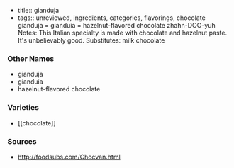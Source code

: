 - title:: gianduja
- tags:: unreviewed, ingredients, categories, flavorings, chocolate
gianduja = gianduia = hazelnut-flavored chocolate zhahn-DOO-yuh Notes: This Italian specialty is made with chocolate and hazelnut paste. It's unbelievably good. Substitutes: milk chocolate

### Other Names

* gianduja
* gianduia
* hazelnut-flavored chocolate

### Varieties

* [[chocolate]]

### Sources
* http://foodsubs.com/Chocvan.html
